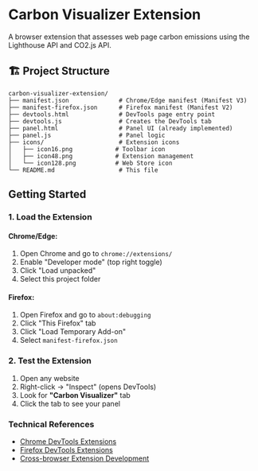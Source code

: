 # Carbon Visualizer Extension

A browser extension that assesses web page carbon emissions using the Lighthouse API and CO2.js API.

## 🏗️ **Project Structure**
```
carbon-visualizer-extension/
├── manifest.json              # Chrome/Edge manifest (Manifest V3)
├── manifest-firefox.json      # Firefox manifest (Manifest V2)
├── devtools.html              # DevTools page entry point
├── devtools.js                # Creates the DevTools tab
├── panel.html                 # Panel UI (already implemented)
├── panel.js                   # Panel logic
├── icons/                     # Extension icons
│   ├── icon16.png            # Toolbar icon
│   ├── icon48.png            # Extension management
│   └── icon128.png           # Web Store icon
└── README.md                  # This file
```

##  **Getting Started**

### **1. Load the Extension**

#### **Chrome/Edge:**
1. Open Chrome and go to `chrome://extensions/`
2. Enable "Developer mode" (top right toggle)
3. Click "Load unpacked"
4. Select this project folder

#### **Firefox:**
1. Open Firefox and go to `about:debugging`
2. Click "This Firefox" tab
3. Click "Load Temporary Add-on"
4. Select `manifest-firefox.json`

### **2. Test the Extension**
1. Open any website
2. Right-click → "Inspect" (opens DevTools)
3. Look for **"Carbon Visualizer"** tab
4. Click the tab to see your panel

### **Technical References**
- [Chrome DevTools Extensions](https://developer.chrome.com/docs/extensions/mv3/devtools/)
- [Firefox DevTools Extensions](https://extensionworkshop.com/documentation/develop/developer-tools/)
- [Cross-browser Extension Development](https://developer.mozilla.org/en-US/docs/Mozilla/Add-ons/WebExtensions/Porting_a_Google_Chrome_extension)

